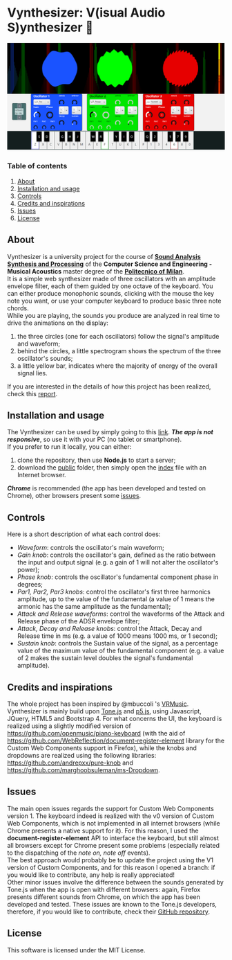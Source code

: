 # Vynthesizer: V(isual Audio S)ynthesizer :musical_keyboard:
![Vynthesizer](vynthesizer.png)
### Table of contents

1. [About](#about)
2. [Installation and usage](#installation-and-usage)
3. [Controls](#controls)
4. [Credits and inspirations](#credits-and-inspirations)
5. [Issues](#issues)
6. [License](#license)

## About
Vynthesizer is a university project for the course of **[Sound Analysis Synthesis and Processing](https://sites.google.com/site/sasppolimi/)** of the **Computer Science and Engineering - Musical Acoustics** master degree of the **[Politecnico of Milan](https://www.polimi.it/)**.  
It is a simple web synthesizer made of three oscillators with an amplitude envelope filter, each of them guided by one octave of the keyboard. You can either produce monophonic sounds, clicking with the mouse the key note you want, or use your computer keyboard to produce basic three note chords.  
While you are playing, the sounds you produce are analyzed in real time to drive the animations on the display:
  1. the three circles (one for each oscillators) follow the signal's amplitude and waveform;
  2. behind the circles, a little spectrogram shows the spectrum of the three oscillator's sounds;
  3. a little yellow bar, indicates where the majority of energy of the overall signal lies.
  
If you are interested in the details of how this project has been realized, check this [report](report.pdf).

## Installation and usage
The Vynthesizer can be used by simply going to this [link](https://vynthesizer.herokuapp.com/). **_The app is not responsive_**, so use it with your PC (no tablet or smartphone).  
If you prefer to run it locally, you can either:
  1. clone the repository, then use **Node.js** to start a server;
  2. download the [public](/public) folder, then simply open the [index](/public/index.html) file with an Internet browser.

**_Chrome_** is recommended (the app has been developed and tested on Chrome), other browsers present some [issues](#issues).

## Controls
Here is a short description of what each control does:  
- *Waveform*: controls the oscillator's main waveform;  
- *Gain knob*: controls the oscillator's gain, defined as the ratio between the input and output signal (e.g. a gain of 1 will not alter the oscillator's power);  
- *Phase knob*: controls the oscillator's fundamental component phase in degrees;  
- *Par1, Par2, Par3 knobs*: control the oscillator's first three harmonics amplitude, up to the value of the fundamental (a value of 1 means the armonic has the same amplitude as the fundamental);  
- *Attack and Release waveforms*: control the waveforms of the Attack and Release phase of the ADSR envelope filter;  
- *Attack, Decay and Release knobs*: control the Attack, Decay and Release time in ms (e.g. a value of 1000 means 1000 ms, or 1 second);  
- *Sustain knob*: controls the Sustain value of the signal, as a percentage value of the maximum value of the fundamental component (e.g. a value of 2 makes the sustain level doubles the signal's fundamental amplitude).

## Credits and inspirations
The whole project has been inspired by @mbuccoli 's [VRMusic](https://github.com/mbuccoli/VRmusic).  
Vynthesizer is mainly build upon [Tone.js](https://tonejs.github.io/) and [p5.js](https://github.com/processing/p5.js), using Javascript, JQuery, HTML5 and Bootstrap 4.
For what concerns the UI, the keyboard is realized using a slightly modified version of https://github.com/openmusic/piano-keyboard (with the aid of https://github.com/WebReflection/document-register-element library for the Custom Web Components support in Firefox), while the knobs and dropdowns are realized using the following libraries: https://github.com/andrepxx/pure-knob and https://github.com/marghoobsuleman/ms-Dropdown.

## Issues
The main open issues regards the support for Custom Web Components version 1. The keyboard indeed is realized with the v0 version of Custom Web Components, which is not implemented in all internet browsers (while Chrome presents a native support for it). For this reason, I used the **document-register-element** API to interface the keyboard, but still almost all browsers except for Chrome present some problems (especially related to the dispatching of the *note on, note off* events).  
The best approach would probably be to update the project using the V1 version of Custom Components, and for this reason I opened a branch: if you would like to contribute, any help is really appreciated!  
Other minor issues involve the difference between the sounds generated by Tone.js when the app is open with different browsers: again, Firefox presents different sounds from Chrome, on which the app has been developed and tested. These issues are known to the Tone.js developers, therefore, if you would like to contribute, check their [GitHub repository](https://github.com/Tonejs/Tone.js).

## License
This software is licensed under the MIT License.


